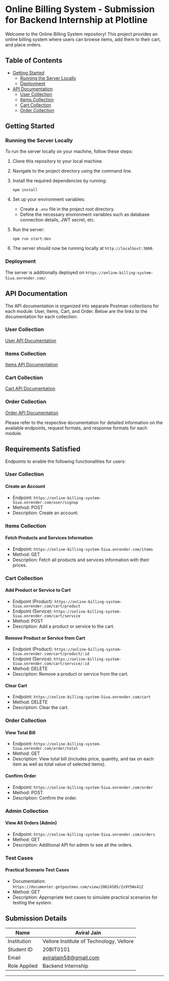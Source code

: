 # Online Billing System - Submission for Backend Internship at Plotline

Welcome to the Online Billing System repository! This project provides an online billing system where users can browse items, add them to their cart, and place orders.

## Table of Contents
- [Getting Started](#getting-started)
  - [Running the Server Locally](#running-the-server-locally)
  - [Deployment](#deployment)
- [API Documentation](#api-documentation)
  - [User Collection](#user-collection)
  - [Items Collection](#items-collection)
  - [Cart Collection](#cart-collection)
  - [Order Collection](#order-collection)

## Getting Started

### Running the Server Locally

To run the server locally on your machine, follow these steps:

1. Clone this repository to your local machine.
2. Navigate to the project directory using the command line.
3. Install the required dependencies by running:

   ```
   npm install
   ```

4. Set up your environment variables:
   - Create a `.env` file in the project root directory.
   - Define the necessary environment variables such as database connection details, JWT secret, etc.

5. Run the server:

   ```
   npm run start:dev
   ```

6. The server should now be running locally at `http://localhost:3000`.

### Deployment

The server is additionally deployed on `https://online-billing-system-5iua.onrender.com/`.

## API Documentation

The API documentation is organized into separate Postman collections for each module: User, Items, Cart, and Order. Below are the links to the documentation for each collection:

### User Collection
[User API Documentation](https://documenter.getpostman.com/view/20624505/2s9Y5Wx3wE)

### Items Collection
[Items API Documentation](https://documenter.getpostman.com/view/20624505/2s9Y5Wx3wC)

### Cart Collection
[Cart API Documentation](https://documenter.getpostman.com/view/20624505/2s9Y5Wx3wB)

### Order Collection
[Order API Documentation](https://documenter.getpostman.com/view/20624505/2s9Y5Wx3wD)

Please refer to the respective documentation for detailed information on the available endpoints, request formats, and response formats for each module.

## Requirements Satisfied

Endpoints to enable the following functionalities for users:

### User Collection

#### Create an Account
- Endpoint: `https://online-billing-system-5iua.onrender.com/user/signup`
- Method: POST
- Description: Create an account.

### Items Collection

#### Fetch Products and Services Information
- Endpoint: `https://online-billing-system-5iua.onrender.com/items`
- Method: GET
- Description: Fetch all products and services information with their prices.

### Cart Collection

#### Add Product or Service to Cart
- Endpoint (Product): `https://online-billing-system-5iua.onrender.com/cart/product`
- Endpoint (Service): `https://online-billing-system-5iua.onrender.com/cart/service`
- Method: POST
- Description: Add a product or service to the cart.

#### Remove Product or Service from Cart
- Endpoint (Product): `https://online-billing-system-5iua.onrender.com/cart/product/:id`
- Endpoint (Service): `https://online-billing-system-5iua.onrender.com/cart/service/:id`
- Method: DELETE
- Description: Remove a product or service from the cart.

#### Clear Cart
- Endpoint: `https://online-billing-system-5iua.onrender.com/cart`
- Method: DELETE
- Description: Clear the cart.

### Order Collection

#### View Total Bill
- Endpoint: `https://online-billing-system-5iua.onrender.com/order/total`
- Method: GET
- Description: View total bill (includes price, quantity, and tax on each item as well as total value of selected items).

#### Confirm Order
- Endpoint: `https://online-billing-system-5iua.onrender.com/order`
- Method: POST
- Description: Confirm the order.

### Admin Collection

#### View All Orders (Admin)
- Endpoint: `https://online-billing-system-5iua.onrender.com/orders`
- Method: GET
- Description: Additional API for admin to see all the orders.

### Test Cases

#### Practical Scenario Test Cases
- Documentation: `https://documenter.getpostman.com/view/20624505/2s9Y5Wx41Z`
- Method: GET
- Description: Appropriate test cases to simulate practical scenarios for testing the system.


## Submission Details

| Name  | Aviral Jain               |
|---------------|---------------------------|
| Institution   | Vellore Institute of Technology, Vellore |
| Student ID    | 20BIT0101                 |
| Email         | aviraljain58@gmail.com   |
| Role Applied  | Backend Internship |

---